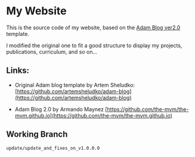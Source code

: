 # My Website

This is the source code of my website, based on the [Adam Blog ver2.0](http://jekyllthemes.org/themes/adam-blog-2/) template.

I modified the original one to fit a good structure to display my projects, publications, curriculum, and so on...

## Links:

* Original Adam blog template by Artem Sheludko: [https://github.com/artemsheludko/adam-blog](https://github.com/artemsheludko/adam-blog)

* Adam Blog 2.0 by Armando Maynez [https://github.com/the-mvm/the-mvm.github.io](https://github.com/the-mvm/the-mvm.github.io)

## Working Branch

```
update/update_and_fixes_on_v1.0.0.0
```

